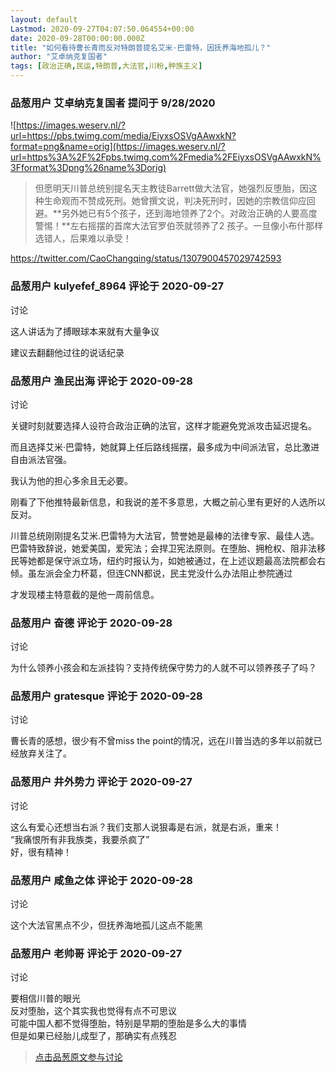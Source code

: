 ```yaml
---
layout: default
Lastmod: 2020-09-27T04:07:50.064554+00:00
date: 2020-09-28T00:00:00.000Z
title: "如何看待曹长青而反对特朗普提名艾米·巴雷特，因抚养海地孤儿？"
author: "艾卓纳克复国者"
tags: [政治正确,民运,特朗普,大法官,川粉,种族主义]
---
```



### 品葱用户 **艾卓纳克复国者** 提问于 9/28/2020
    
![https://images.weserv.nl/?url=https://pbs.twimg.com/media/EiyxsOSVgAAwxkN?format=png&name=orig](https://images.weserv.nl/?url=https%3A%2F%2Fpbs.twimg.com%2Fmedia%2FEiyxsOSVgAAwxkN%3Fformat%3Dpng%26name%3Dorig)  

> 但愿明天川普总统别提名天主教徒Barrett做大法官，她强烈反堕胎，因这种生命观而不赞成死刑。她曾撰文说，判决死刑时，因她的宗教信仰应回避。**另外她已有5个孩子，还到海地领养了2个。对政治正确的人要高度警惕！**左右摇摆的首席大法官罗伯茨就领养了2 孩子。一旦像小布什那样选错人，后果难以承受！

  
https://twitter.com/CaoChangqing/status/1307900457029742593
    
                

### 品葱用户 **kulyefef_8964** 评论于 2020-09-27
讨论

        
这人讲话为了搏眼球本来就有大量争议  
  
建议去翻翻他过往的说话纪录
        
                

### 品葱用户 **渔民出海** 评论于 2020-09-28
讨论

        
关键时刻就要选择人设符合政治正确的法官，这样才能避免党派攻击延迟提名。  
  
而且选择艾米·巴雷特，她就算上任后路线摇摆，最多成为中间派法官，总比激进自由派法官强。  
  
我认为他的担心多余且无必要。  
  
  
  
  
刚看了下他推特最新信息，和我说的差不多意思，大概之前心里有更好的人选所以反对。  
  
川普总统刚刚提名艾米.巴雷特为大法官，赞誉她是最棒的法律专家、最佳人选。巴雷特致辞说，她爱美国，爱宪法；会捍卫宪法原则。在堕胎、拥枪权、阻非法移民等她都是保守派立场，纽约时报认为，如她被通过，在上述议题最高法院都会右倾。虽左派会全力杯葛，但连CNN都说，民主党没什么办法阻止参院通过  
  
  
才发现楼主特意截的是他一周前信息。
        
                

### 品葱用户 **奋德** 评论于 2020-09-28
讨论

        
为什么领养小孩会和左派挂钩？支持传统保守势力的人就不可以领养孩子了吗？
        
                

### 品葱用户 **gratesque** 评论于 2020-09-28
讨论

        
曹长青的感想，很少有不曾miss the point的情况，远在川普当选的多年以前就已经放弃关注了。
        
                

### 品葱用户 **井外势力** 评论于 2020-09-27
讨论

        
这么有爱心还想当右派？我们支那人说狠毒是右派，就是右派，重来！  
“我痛恨所有非我族类，我要杀疯了”  
好，很有精神！
        
                

### 品葱用户 **咸鱼之体** 评论于 2020-09-28
讨论

        
这个大法官黑点不少，但抚养海地孤儿这点不能黑
        
                

### 品葱用户 **老帅哥** 评论于 2020-09-27
讨论

        
要相信川普的眼光  
反对堕胎，这个其实我也觉得有点不可思议  
可能中国人都不觉得堕胎，特别是早期的堕胎是多么大的事情  
但是如果已经胎儿成型了，那确实有点残忍
        
                





> [点击品葱原文参与讨论](https://pincong.rocks/question/31511)

